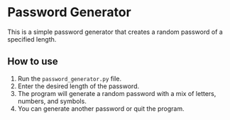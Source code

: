 # Password Generator

This is a simple password generator that creates a random password of a specified length.

## How to use

1. Run the `password_generator.py` file.
2. Enter the desired length of the password.
3. The program will generate a random password with a mix of letters, numbers, and symbols.
4. You can generate another password or quit the program.